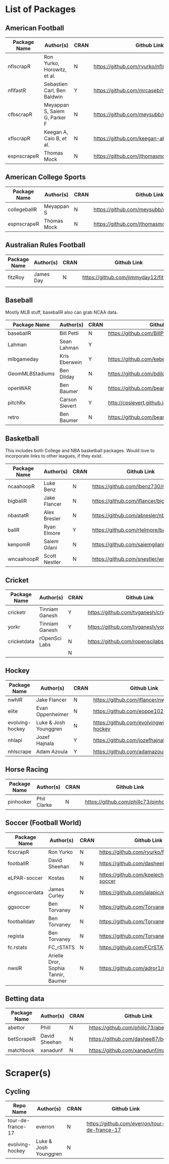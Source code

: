 # List of Packages 

## American Football 

| Package Name  	| Author(s)                   	| CRAN 	| Github Link                         	|
|---------------	|-----------------------------	|------	|-------------------------------------	|
| nflscrapR     	| Ron Yurko, Horowitz, et al. 	| N    	| https://github.com/ryurko/nflscrapR 	|
| nflfastR     	  | Sebastien Carl, Ben Baldwin 	| Y    	| https://github.com/mrcaseb/nflfastR/ 	|
| cfbscrapR      	| Meyappan S, Saiem G, Parker F	| N     | https://github.com/meysubb/cfbscrapR  |
| xflscrapR     	| Keegan A, Caio B, et al. 	| N    	| https://github.com/keegan-abdoo/xflscrapR 	|
| espnscrapeR     | Thomas Mock                   | N     | https://github.com/jthomasmock/espnscrapeR/ |   


## American College Sports

| Package Name  	| Author(s)  	| CRAN 	| Github Link                             	|
|---------------	|------------	|------	|-----------------------------------------	|
| collegeballR  	| Meyappan S 	| N    	| https://github.com/meysubb/collegeballR 	|
| espnscrapeR     | Thomas Mock | N     | https://github.com/jthomasmock/espnscrapeR/ |

## Australian Rules Football 

| Package Name  	| Author(s)  	| CRAN 	| Github Link                             	|
|---------------	|------------	|------	|-----------------------------------------	|
| fitzRoy      	| James Day	| N    	| https://github.com/jimmyday12/fitzRoy	|
|               	|            	|      	|                                         	|


## Baseball 

Mostly MLB stuff, baseballR also can grab NCAA data. 

| Package Name  	| Author(s)     	| CRAN 	| Github Link                             	|
|---------------	|---------------	|------	|-----------------------------------------	|
| baseballR     	| Bill Petti    	| N    	| https://github.com/BillPetti/baseballr  	|
| Lahman        	| Sean Lahman   	| Y    	|                                         	|
| mlbgameday    	| Kris Eberwein 	| Y    	| https://github.com/keberwein/mlbgameday 	|
| GeomMLBStadiums   | Ben Dilday        | N     | https://github.com/bdilday/GeomMLBStadiums|
| openWAR           | Ben Baumer        | N     | https://github.com/beanumber/openWAR      | 
| pitchRx           | Carson Sievert    | Y     | http://cpsievert.github.io/pitchRx/       |
| retro             | Ben Baumer  	| N  	| https://github.com/beanumber/retro      	|

## Basketball 

This includes both College and NBA basketball packages. Would love to incorporate links to other leagues, if they exist. 

| Package Name  	| Author(s)    	| CRAN 	| Github Link                           	|
|---------------	|--------------	|------	|---------------------------------------	|
| ncaahoopR     	| Luke Benz    	| N    	| https://github.com/lbenz730/ncaahoopR 	|
| bigballR      	| Jake Flancer 	| N    	| https://github.com/jflancer/bigballR  	|
| nbastatR      	| Alex Bresler 	| N    	| https://github.com/abresler/nbastatR  	|
| ballR         	| Ryan Elmore  	| Y    	| https://github.com/rtelmore/ballr     	|
| kenpomR         | Saiem Gilani 	| N    	| https://github.com/saiemgilani/kenpomR 	|
| wncaahoopR     	| Scott Nestler | N    	| https://github.com/snestler/wncaahoopR 	|

## Cricket

| Package Name  	| Author(s)      	| CRAN 	| Github Link                                 	|
|---------------	|----------------	|------	|---------------------------------------------	|
| cricketr      	| Tinniam Ganesh 	| Y    	| https://github.com/tvganesh/cricketr        	|
| yorkr         	| Tinniam Ganesh 	| Y    	| https://github.com/tvganesh/yorkr           	|
| cricketdata   	| rOpenSci Labs  	| N    	| https://github.com/ropenscilabs/cricketdata 	|
|               	|                	| N    	|                                             	|

## Hockey 

| Package Name  	| Author(s)    	| CRAN 	| Github Link                              	|
|---------------	|--------------	|------	|------------------------------------------	|
| nwhlR         	| Jake Flancer 	| N    	| https://github.com/jflancer/nwhlR 	    |
| elite          	| Evan Oppenheimer |   N   	| https://github.com/eoppe1022/elite       	|
| evolving-hockey | Luke & Josh Younggren| N    	|  https://github.com/evolvingwild/evolving-hockey |
| nhlapi          | Jozef Hajnala | Y   	| https://github.com/jozefhajnala/nhlapi  	|
| nhlscrape        | Adam Azoula | Y   	| https://github.com/adamazoulay/nhlscrape  	|

## Horse Racing 

| Package Name  	| Author(s)    	| CRAN 	| Github Link                              	|
|---------------	|--------------	|------	|------------------------------------------	|
| pinhooker         	| Phil Clarke 	| N    	| https://github.com/phillc73/pinhooker	    |



## Soccer (Football World)

| Package Name  	| Author(s)     	| CRAN 	| Github Link                                  	|
|---------------	|---------------	|------	|----------------------------------------------	|
| fcscrapR      	| Ron Yurko     	| N    	| https://github.com/ryurko/fcscrapR           	|
| footballR     	| David Sheehan 	| N    	| https://github.com/dashee87/footballR        	|
| eLPAR-soccer  	| Kostas        	| N    	| https://github.com/kpelechrinis/eLPAR-soccer 	|
| engsoccerdata 	| James Curley  	| N    	| https://github.com/jalapic/engsoccerdata     	|
| ggsoccer          | Ben Torvaney      | N     | https://github.com/Torvaney/ggsoccer          | 
| footballdatr      | Ben Torvaney      | N     | https://github.com/Torvaney/footballdatr      | 
| regista           | Ben Torvaney      | N     | https://github.com/Torvaney/regista           | 
| fc.rstats         | FC_rSTATS         | N     | https://github.com/FCrSTATS/fc.rstats         | 
| nwslR        | Arielle Dror, Sophia Tannir, Baumer | N     | https://github.com/adror1/nwslR         | 


## Betting data 

| Package Name  	| Author(s) 	| CRAN 	| Github Link                         	|
|---------------	|-----------	|------	|-------------------------------------	|
| abettor       	| Phill     	| N    	| https://github.com/phillc73/abettor 	|
| betScrapeR    	| David Sheehan    	| N    	| https://github.com/dashee87/betScrapeR 	|
| matchbook         | xanadunf          	| N    	|  https://github.com/xanadunf/matchbook  |

# Scraper(s)

## Cycling 

| Repo Name  	| Author(s) 	| CRAN 	| Github Link                         	|
|---------------	|-----------	|------	|-------------------------------------	|
| tour-de-france-17       	| everron    	| N    	| https://github.com/everron/tour-de-france-17 	|
| evolving-hockey      | Luke & Josh Younggren   | N    	|                                     	|
